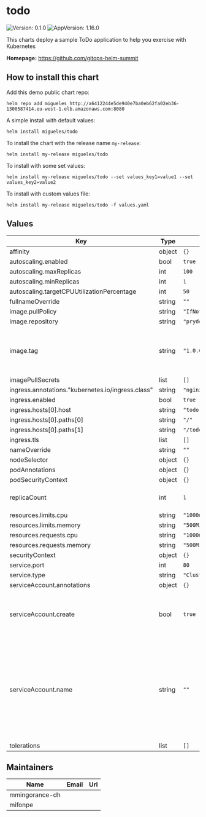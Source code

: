 # todo

![Version: 0.1.0](https://img.shields.io/badge/Version-0.1.0-informational?style=flat-square) ![AppVersion: 1.16.0](https://img.shields.io/badge/AppVersion-1.16.0-informational?style=flat-square)

This charts deploy a sample ToDo application to help you exercise with Kubernetes

**Homepage:** <https://github.com/gitops-helm-summit>

## How to install this chart

Add this demo public chart repo:

```console
helm repo add migueles http://a6412244e5de940e7ba0eb62fa02eb36-1300587414.eu-west-1.elb.amazonaws.com:8080
```

A simple install with default values:

```console
helm install migueles/todo
```

To install the chart with the release name `my-release`:

```console
helm install my-release migueles/todo
```

To install with some set values:

```console
helm install my-release migueles/todo --set values_key1=value1 --set values_key2=value2
```

To install with custom values file:

```console
helm install my-release migueles/todo -f values.yaml
```

## Values

| Key | Type | Default | Description |
|-----|------|---------|-------------|
| affinity | object | `{}` |  |
| autoscaling.enabled | bool | `true` |  |
| autoscaling.maxReplicas | int | `100` |  |
| autoscaling.minReplicas | int | `1` |  |
| autoscaling.targetCPUUtilizationPercentage | int | `50` |  |
| fullnameOverride | string | `""` |  |
| image.pullPolicy | string | `"IfNotPresent"` |  |
| image.repository | string | `"prydonius/todo"` |  |
| image.tag | string | `"1.0.0"` | Overrides the image tag whose default is the chart version. |
| imagePullSecrets | list | `[]` |  |
| ingress.annotations."kubernetes.io/ingress.class" | string | `"nginx"` |  |
| ingress.enabled | bool | `true` |  |
| ingress.hosts[0].host | string | `"todo.migueles.com"` |  |
| ingress.hosts[0].paths[0] | string | `"/"` |  |
| ingress.hosts[0].paths[1] | string | `"/todo"` |  |
| ingress.tls | list | `[]` |  |
| nameOverride | string | `""` |  |
| nodeSelector | object | `{}` |  |
| podAnnotations | object | `{}` |  |
| podSecurityContext | object | `{}` |  |
| replicaCount | int | `1` | Number of replicas to run |
| resources.limits.cpu | string | `"1000m"` |  |
| resources.limits.memory | string | `"500Mi"` |  |
| resources.requests.cpu | string | `"1000m"` |  |
| resources.requests.memory | string | `"500Mi"` |  |
| securityContext | object | `{}` |  |
| service.port | int | `80` |  |
| service.type | string | `"ClusterIP"` |  |
| serviceAccount.annotations | object | `{}` |  |
| serviceAccount.create | bool | `true` | Specifies whether a service account should be created |
| serviceAccount.name | string | `""` | The name of the service account to use. -- If not set and create is true, a name is generated using the fullname template |
| tolerations | list | `[]` |  |

## Maintainers

| Name | Email | Url |
| ---- | ------ | --- |
| mmingorance-dh |  |  |
| mifonpe |  |  |

